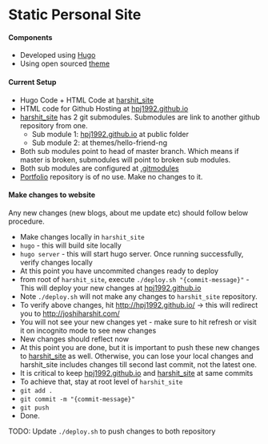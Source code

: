 # Static Personal Site

#### Components
- Developed using [Hugo](https://gohugo.io/)
- Using open sourced [theme](https://github.com/rhazdon/hugo-theme-hello-friend-ng)

#### Current Setup
- Hugo Code + HTML Code at [harshit_site](https://github.com/hpj1992/harshit_site)
- HTML code for Github Hosting at [hpj1992.github.io](https://github.com/hpj1992/hpj1992.github.io)
- [harshit_site](https://github.com/hpj1992/harshit_site) has 2 git submodules. Submodules are link to another github repository from one. 
  - Sub module 1: [hpj1992.github.io](https://github.com/hpj1992/hpj1992.github.io) at public folder
  - Sub module 2: [](https://github.com/rhazdon/hugo-theme-hello-friend-ng) at themes/hello-friend-ng
- Both sub modules point to head of master branch. Which means if master is broken, submodules will point to broken sub modules.
- Both sub modules are configured at [.gitmodules](https://github.com/hpj1992/harshit_site/blob/master/.gitmodules)
- [Portfolio](https://github.com/hpj1992/Portfolio) repository is of no use. Make no changes to it.

#### Make changes to website
Any new changes (new blogs, about me update etc) should follow below procedure.
- Make changes locally in `harshit_site` 
- `hugo` - this will build site locally
- `hugo server` - this will start hugo server. Once running successfully, verify changes locally
- At this point you have uncommited changes ready to deploy
- from root of `harshit_site`, execute `./deploy.sh "{commit-message}"`  - This will deploy your new changes at [hpj1992.github.io](https://github.com/hpj1992/hpj1992.github.io)
- Note `./deploy.sh` will not make any changes to `harshit_site` repository.
- To verify above changes, hit http://hpj1992.github.io/ -> this will redirect you to http://joshiharshit.com/ 
- You will not see your new changes yet - make sure to hit refresh or visit it on incognito mode to see new changes
- New changes should reflect now
- At this point you are done, but it is important to push these new changes to [harshit_site](https://github.com/hpj1992/harshit_site) as well. Otherwise, you can lose your local changes and harshit_site includes changes till second last commit, not the latest one.
- It is critical to keep [hpj1992.github.io](https://github.com/hpj1992/hpj1992.github.io) and [harshit_site](https://github.com/hpj1992/harshit_site) at same commits
- To achieve that, stay at root level of `harshit_site`
- `git add .` 
- `git commit -m "{commit-message}"`
- `git push` 
- Done.

TODO: Update `./deploy.sh` to push changes to both repository
